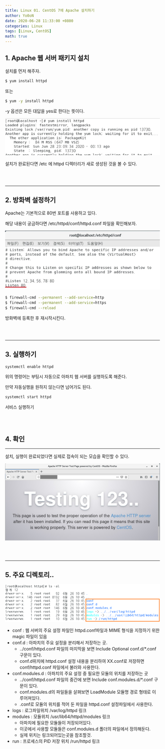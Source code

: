 ```yaml
---
title: Linux 01. CentOS 7에 Apache 설치하기
author: Yo0oN
date: 2020-06-28 11:33:00 +0800
categories: Linux
tags: [Linux, CentOS]
math: true
---
```


## 1. Apache 웹 서버 패키지 설치

설치를 먼저 해주자.
```bash
$ yum install httpd
```

또는

```bash
$ yum -y install httpd
```

-y 옵션은 모든 대답을 yes로 한다는 뜻이다.

![installApache](/images/posts/Linux/01.installApache/installApache01.jpg "Apache 설치중")

설치가 완료된다면 /etc 에 httpd 디렉터리가 새로 생성된 것을 볼 수 있다.

<br>
<br>
<hr>

## 2. 방화벽 설정하기

Apache는 기본적으로 80번 포트를 사용하고 있다.

해당 내용이 궁금하다면 /etc/httpd/conf/httpd.conf 파일을 확인해보자.

![80port](/images/posts/Linux/01.installApache/installApache02.jpg "포트번호 확인해보기")

```bash
$ firewall-cmd --permanent --add-service=http
$ firewall-cmd --permanent --add-service=https
$ firewall-cmd --reload
```

방화벽에 등록한 후 재시작시킨다.

<br>
<br>
<hr>

## 3. 실행하기

```bash
systemctl enable httpd
```

위의 명령어는 부팅시 자동으로 아파치 웹 서버를 실행하도록 해준다.

만약 자동실행을 원하지 않는다면 넘어가도 된다.

```bash
systemctl start httpd
```

서비스 실행하기

<br>
<br>

## 4. 확인
<hr>

설치, 실행이 완료되었다면 실제로 접속이 되는 모습을 확인할 수 있다.

![확인](/images/posts/Linux/01.installApache/installApache03.jpg "확인")

<br>
<br>
<hr>

## 5. 주요 디렉토리..

![구조](/images/posts/Linux/01.installApache/installApache04.png "구조")

<ul>
  <li>conf : 웹 서버의 주요 설정 파일인 httpd.conf파일과 MIME 형식을 지정하기 위한 magic 파일이 있음</li>
  <li>conf.d : 아파치의 주요 설정을 분리해서 저장하는 곳.
    <ul>
      <li>../conf/httpd.conf 파일의 마지막을 보면 Include Optional conf.d/*.conf 구문이 있다.</li>
      <li>conf.d위치에 httpd.conf 설정 내용을 분리하여 XX.conf로 저장하면 conf/httpd.conf 파일에서 불러와 사용한다.</li>
    </ul>
  </li>
  <li>conf.modules.d : 아파치의 주요 설정 중 필요한 모듈의 위치를 저장하는 곳
    <ul>
      <li>../conf/httpd.conf 파일의 중간에 보면 Include conf.modules.d/*.conf 구문이 있다.</li>
      <li>conf.modules.d의 파일들을 살펴보면 LoadModule 모듈명 경로 형태로 이루어져있다.</li>
      <li>.conf로 모듈의 위치를 적어 둔 파일을 httpd.conf 설정파일에서 사용한다.</li>
    </ul>
  </li>
  <li>logs : 로그파일위치 /var/log/httpd 링크</li>
  <li>modules : 모듈위치 /usr/lib64/httpd/modules 링크
    <ul>
      <li>아파치에 필요한 모듈들이 저장되어있다.</li>
      <li>이곳에서 사용할 모듈들은 conf.modules.d 폴더의 파일에서 정의해둔다.</li>
      <li>실제 위치는 링크되어있는곳을 참조할것.</li>
    </ul>
  </li>
  <li>run : 프로세스의 PID 저장 위치 /run/httpd 링크</li>

